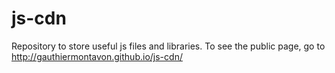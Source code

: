 js-cdn
======

Repository to store useful js files and libraries.
To see the public page, go to http://gauthiermontavon.github.io/js-cdn/
